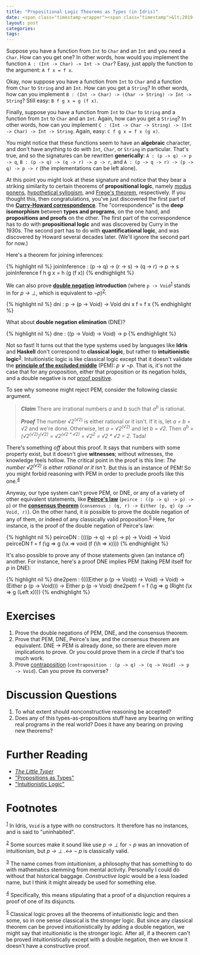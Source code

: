 ```yaml
---
title: "Propositional Logic Theorems as Types (in Idris)"
date: <span class="timestamp-wrapper"><span class="timestamp">&lt;2019-04-10 Wed&gt;</span></span>
layout: post
categories:
tags:
---
```

Suppose you have a function from `Int` to `Char` and an `Int` and you need a `Char`. How can you get one? In other words, how would you implement the function `A : (Int -> Char) -> Int -> Char`? Easy, just apply the function to the argument: `A f x = f x`.

Okay, now suppose you have a function from `Int` to `Char` and a function from `Char` to `String` and an `Int`. How can you get a `String`? In other words, how can you implement `B : (Int -> Char) -> (Char -> String) -> Int -> String`? Still easy: `B f g x = g (f x)`.

Finally, suppose you have a function from `Int` to `Char` to `String` and a function from `Int` to `Char` and an `Int`. Again, how can you get a `String`? In other words, how can you implement `C : (Int -> Char -> String) -> (Int -> Char) -> Int -> String`. Again, easy: `C f g x = f x (g x)`.

You might notice that these functions seem to have an **algebraic** character, and don't have anything to do with `Int`, `Char`, or `String` in particular. That's true, and so the signatures can be rewritten **generically**: `A : (p -> q) -> p -> q`, `B : (p -> q) -> (q -> r) -> p -> r`, and `A : (p -> q -> r) -> (p -> q) -> p -> r` (the implementations can be left alone).

At this point you might look at these signature and notice that they bear a striking similarity to certain theorems of **propositional logic**, namely [modus ponens](https://en.wikipedia.org/wiki/Modus_ponens), [hypothetical syllogism](https://en.wikipedia.org/wiki/Hypothetical_syllogism), and [Frege's theorem](https://en.wikipedia.org/wiki/Frege's_theorem#Frege's_theorem_in_propositional_logic), respectively. If you thought this, then congratulations, you've just discovered the first part of the **[Curry-Howard correspondence](https://en.wikipedia.org/wiki/Curry%25E2%2580%2593Howard_correspondence)**. The "correspondence" is the **deep isomorphism** between **types and programs**, on the one hand, and **propositions and proofs** on the other. The first part of the correspondence has to do with **propositional logic** and was discovered by Curry in the 1930s. The second part has to do with **quantificational logic**, and was discovered by Howard several decades later. (We'll ignore the second part for now.)

Here's a theorem for joining inferences:

{% highlight nil %}
joinInference : (p -> q) -> (r -> s) -> (q -> r) -> p -> s
joinInference f h g x = h (g (f x))
{% endhighlight %}

We can also prove **[double negation](https://en.wikipedia.org/wiki/Double_negation) introduction** (where `p -> Void`<sup><a id="fnr.1" class="footref" href="#fn.1">1</a></sup> stands in for *p → ⊥*, which is equivalent to *¬p*)<sup><a id="fnr.2" class="footref" href="#fn.2">2</a></sup>:

{% highlight nil %}
dni : p -> (p -> Void) -> Void
dni x f = f x
{% endhighlight %}

What about **double negation elimination** (DNE)?

{% highlight nil %}
dne : ((p -> Void) -> Void) -> p
{% endhighlight %}

Not so fast! It turns out that the type systems used by languages like **Idris** and **Haskell** don't correspond to **classical logic**, but rather to **intuitionistic logic**<sup><a id="fnr.3" class="footref" href="#fn.3">3</a></sup>. Intuitionistic logic is like classical logic except that it doesn't validate the **[principle of the excluded middle](https://en.wikipedia.org/wiki/Double_negation)** (PEM): *p ∨ ¬p*. That is, it's not the case that for any proposition, either that proposition or its negation holds, and a double negative is *not* [proof positive](https://www.youtube.com/watch?v=PKo7Ivssqfk).

To see why someone might reject PEM, consider the following classic argument.

> ***Claim*** There are irrational numbers *a* and *b* such that *a<sup>b</sup>* is rational.
>
> ***Proof*** The number √2<sup>(√2)</sup> is either rational or it isn't. If it is, let *a = b = √2* and we're done. Otherwise, let *a = √2<sup>(√2)</sup>* and let *b = √2*. Then *a<sup>b</sup> = (√2<sup>(√2)</sup>)<sup>(√2)</sup> = √2<sup>(√2 \* √2)</sup> = √2<sup>2</sup> = √2 \* √2 = 2*. Tada!

There's something *off* about this proof. It says that numbers with some property exist, but it doesn't give **witnesses**; without witnesses, the knowledge feels hollow. The critical point in the proof is this line: *The number √2<sup>(√2)</sup> is either rational or it isn't.* But this is an instance of PEM! So you might forbid reasoning with PEM in order to preclude proofs like this one.<sup><a id="fnr.4" class="footref" href="#fn.4">4</a></sup>

Anyway, our type system can't prove PEM, or DNE, or any of a variety of other equivalent statements, like **[Peirce's law](https://en.wikipedia.org/wiki/Peirce%2527s_law)** (`peirce : ((p -> q) -> p) -> p`) or the **[consensus theorem](https://en.wikipedia.org/wiki/Consensus_theorem)** (`consensus : (q, r) -> Either (p, q) (p -> Void, r)`). On the other hand, it *is* possible to prove the double negation of any of them, or indeed of any classically valid proposition.<sup><a id="fnr.5" class="footref" href="#fn.5">5</a></sup> Here, for instance, is the proof of the double negation of Peirce's law:

{% highlight nil %}
peirceDN : ((((p -> q) -> p) -> p) -> Void) -> Void
peirceDN f = f (\g => g (\x => void (f (\h => x))))
{% endhighlight %}

It's also possible to prove any of those statements given (an instance of) another. For instance, here's a proof DNE implies PEM (taking PEM itself for *p* in DNE):

{% highlight nil %}
dne2pem : ((((Either p (p -> Void)) -> Void) -> Void) -> (Either p (p -> Void))) -> Either p (p -> Void)
dne2pem f = f (\g => g (Right (\x => g (Left x))))
{% endhighlight %}


# Exercises

1.  Prove the double negations of PEM, DNE, and the consensus theorem.
2.  Prove that PEM, DNE, Peirce's law, and the consensus theorem are equivalent. DNE -> PEM is already done, so there are eleven more implications to prove. Or you could prove them in a circle if that's too much work.
3.  Prove [contraposition](https://en.wikipedia.org/wiki/Contraposition) (`contraposition : (p -> q) -> (q -> Void) -> p -> Void`). Can you prove its converse?


# Discussion Questions

1.  To what extent should nonconstructive reasoning be accepted?
2.  Does any of this types-as-propositions stuff have any bearing on writing real programs in the real world? Does it have any bearing on proving new theorems?


# Further Reading

-   *[The Little Typer](http://thelittletyper.com/)*
-   ["Propositions as Types"](https://homepages.inf.ed.ac.uk/wadler/papers/propositions-as-types/propositions-as-types.pdf)
-   ["Intuitionistic Logic"](https://pdfs.semanticscholar.org/1e75/6d625d4cf2d91f69149b3d5a1f2d07fe4b2f.pdf)

# Footnotes

<sup><a id="fn.1" href="#fnr.1">1</a></sup> In Idris, `Void` is a type with no constructors. It therefore has no instances, and is said to "uninhabited".

<sup><a id="fn.2" href="#fnr.2">2</a></sup> Some sources make it sound like use *p → ⊥* for *¬ p* was an innovation of intuitionism, but *p → ⊥ .↔ ¬ p* is classically valid.

<sup><a id="fn.3" href="#fnr.3">3</a></sup> The name comes from *intuitionism*, a philosophy that has something to do with mathematics stemming from mental activity. Personally I could do without that historical baggage. *Constructive logic* would be a less loaded name, but I think it might already be used for something else.

<sup><a id="fn.4" href="#fnr.4">4</a></sup> Specifically, this means stipulating that a proof of a disjunction requires a proof of one of its disjuncts.

<sup><a id="fn.5" href="#fnr.5">5</a></sup> Classical logic proves all the theorems of intuitionistic logic and then some, so in one sense classical is the stronger logic. But since any classical theorem can be proved intuitionistically by adding a double negation, we might say that intuitionistic is the stronger logic. After all, if a theorem can't be proved intuitionistically except with a double negation, then we know it doesn't have a constructive proof.
